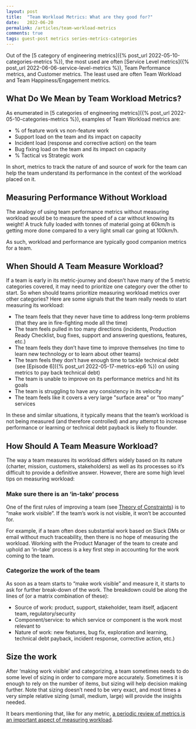 ```yaml
---
layout: post
title:  "Team Workload Metrics: What are they good for?"
date:   2022-06-20
permalink: /articles/team-workload-metrics
comments: true
tags: guest-post metrics series-metrics-categories
---
```


Out of the [5 category of engineering metrics]({% post_url 2022-05-10-categories-metrics %}), the most used are often [Service Level metrics]({% post_url 2022-06-06-service-level-metrics %}), Team Performance metrics, and Customer metrics. The least used are often Team Workload and Team Happiness/Engagement metrics. 

## What Do We Mean by Team Workload Metrics?

As enumerated in [5 categories of engineering metrics]({% post_url 2022-05-10-categories-metrics %}), examples of Team Workload metrics are:

- % of feature work vs non-feature work
- Support load on the team and its impact on capacity
- Incident load (response and corrective action) on the team
- Bug fixing load on the team and its impact on capacity
- % Tactical vs Strategic work

In short, metrics to track the nature of and source of work for the team can help the team understand its performance in the context of the workload placed on it. 

## Measuring Performance Without Workload

The analogy of using team performance metrics without measuring workload would be to measure the speed of a car without knowing its weight! A truck fully loaded with tonnes of material going at 60km/h is getting more done compared to a very light small car going at 100km/h. 

As such, workload and performance are typically good companion metrics for a team. 

## When Should A Team Measure Workload?

If a team is early in its metric-journey and doesn’t have many of the 5 metric categories covered, it may need to prioritize one category over the other to start. So when should teams prioritize measuring workload metrics over other categories? Here are some signals that the team really needs to start measuring its workload:

- The team feels that they never have time to address long-term problems (that they are in fire-fighting mode all the time)
- The team feels pulled in too many directions (incidents, Production Ready Checklist, bug fixes, support and answering questions, features, etc.)
- The team feels they don’t have time to improve themselves (no time to learn new technology or to learn about other teams)
- The team feels they don’t have enough time to tackle technical debt (see [Episode 6]({% post_url 2022-05-17-metrics-ep6 %}) on using metrics to pay back technical debt)
- The team is unable to improve on its performance metrics and hit its goals
- The team is struggling to have any consistency in its velocity
- The team feels like it covers a very large "surface area" or “too many” services

In these and similar situations, it typically means that the team’s workload is not being measured (and therefore controlled) and any attempt to increase performance or learning or technical debt payback is likely to flounder. 

## How Should A Team Measure Workload?

The way a team measures its workload differs widely based on its nature (charter, mission, customers, stakeholders) as well as its processes so it’s difficult to provide a definitive answer. However, there are some high level tips on measuring workload:

### Make sure there is an ‘in-take’ process 

One of the first rules of improving a team (see [Theory of Constraints](https://www.leanproduction.com/theory-of-constraints)) is to “make work visible”. If the team’s work is not visible, it won’t be accounted for. 

For example, if a team often does substantial work based on Slack DMs or email without much traceability, then there is no hope of measuring the workload. Working with the Product Manager of the team to create and uphold an ‘in-take’ process is a key first step in accounting for the work coming to the team.

### Categorize the work of the team

As soon as a team starts to “make work visible” and measure it, it starts to ask for further break-down of the work. The breakdown could be along the lines of (or a matrix combination of these):

- Source of work: product, support, stakeholder, team itself, adjacent team, regulatory/security
- Component/service: to which service or component is the work most relevant to
- Nature of work: new features, bug fix, exploration and learning, technical debt payback, incident response, corrective action, etc.)

## Size the work

After ‘making work visible’ and categorizing, a team sometimes needs to do some level of sizing in order to compare more accurately. Sometimes it is enough to rely on the number of items, but sizing will help decision making further. Note that sizing doesn’t need to be very exact, and most times a very simple relative sizing (small, medium, large) will provide the insights needed.

It bears mentioning that, like for any metric, [a periodic review of metrics is an important aspect of measuring workload](https://async.zapier.com/p/60186/congratulations-now-that-your-team-has-engineering-metrics-what-happens-next).